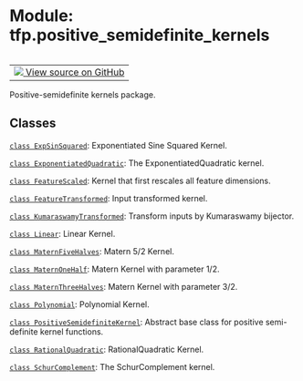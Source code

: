 <div itemscope itemtype="http://developers.google.com/ReferenceObject">
<meta itemprop="name" content="tfp.positive_semidefinite_kernels" />
<meta itemprop="path" content="Stable" />
</div>

# Module: tfp.positive_semidefinite_kernels


<table class="tfo-notebook-buttons tfo-api" align="left">

<td>
  <a target="_blank" href="https://github.com/tensorflow/probability/blob/master/tensorflow_probability/python/positive_semidefinite_kernels/__init__.py">
    <img src="https://www.tensorflow.org/images/GitHub-Mark-32px.png" />
    View source on GitHub
  </a>
</td></table>



Positive-semidefinite kernels package.

<!-- Placeholder for "Used in" -->


## Classes

[`class ExpSinSquared`](../tfp/positive_semidefinite_kernels/ExpSinSquared.md): Exponentiated Sine Squared Kernel.

[`class ExponentiatedQuadratic`](../tfp/positive_semidefinite_kernels/ExponentiatedQuadratic.md): The ExponentiatedQuadratic kernel.

[`class FeatureScaled`](../tfp/positive_semidefinite_kernels/FeatureScaled.md): Kernel that first rescales all feature dimensions.

[`class FeatureTransformed`](../tfp/positive_semidefinite_kernels/FeatureTransformed.md): Input transformed kernel.

[`class KumaraswamyTransformed`](../tfp/positive_semidefinite_kernels/KumaraswamyTransformed.md): Transform inputs by Kumaraswamy bijector.

[`class Linear`](../tfp/positive_semidefinite_kernels/Linear.md): Linear Kernel.

[`class MaternFiveHalves`](../tfp/positive_semidefinite_kernels/MaternFiveHalves.md): Matern 5/2 Kernel.

[`class MaternOneHalf`](../tfp/positive_semidefinite_kernels/MaternOneHalf.md): Matern Kernel with parameter 1/2.

[`class MaternThreeHalves`](../tfp/positive_semidefinite_kernels/MaternThreeHalves.md): Matern Kernel with parameter 3/2.

[`class Polynomial`](../tfp/positive_semidefinite_kernels/Polynomial.md): Polynomial Kernel.

[`class PositiveSemidefiniteKernel`](../tfp/positive_semidefinite_kernels/PositiveSemidefiniteKernel.md): Abstract base class for positive semi-definite kernel functions.

[`class RationalQuadratic`](../tfp/positive_semidefinite_kernels/RationalQuadratic.md): RationalQuadratic Kernel.

[`class SchurComplement`](../tfp/positive_semidefinite_kernels/SchurComplement.md): The SchurComplement kernel.

